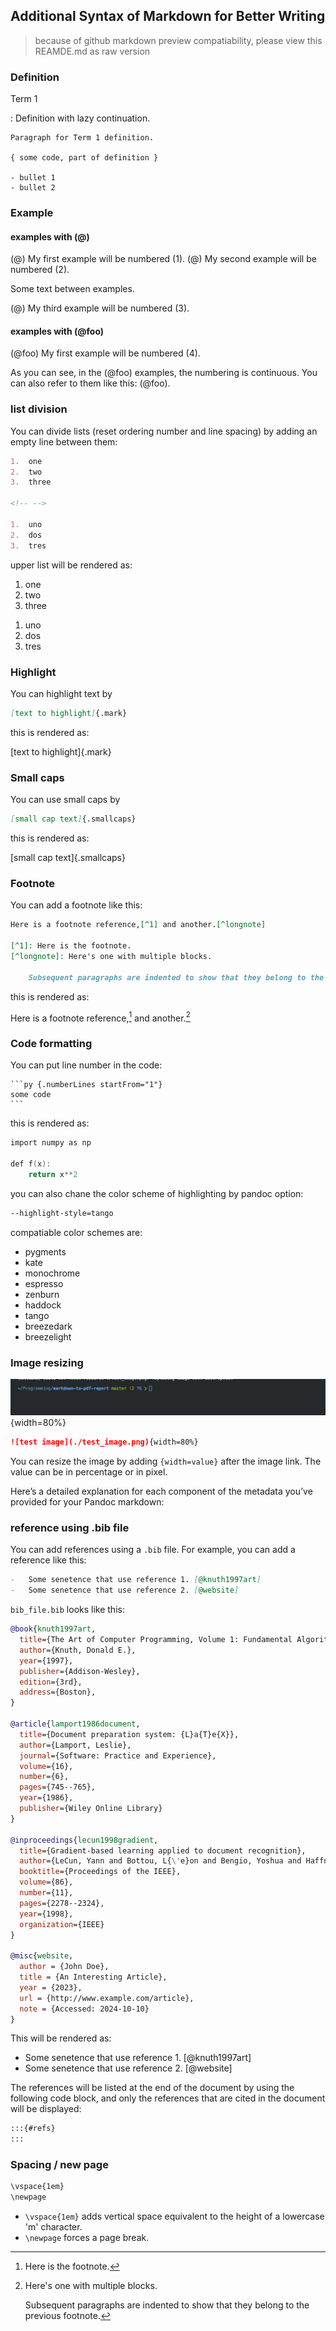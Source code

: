 ## Additional Syntax of Markdown for Better Writing

> because of github markdown preview compatiability, please view this REAMDE.md as raw version

### Definition

Term 1

: Definition
with lazy continuation.

    Paragraph for Term 1 definition.

    { some code, part of definition }

    - bullet 1
    - bullet 2

### Example

#### examples with (@)

(@) My first example will be numbered (1).
(@) My second example will be numbered (2).

Some text between examples.

(@) My third example will be numbered (3).

#### examples with (\@foo)

(@foo) My first example will be numbered (4).

As you can see, in the (@foo) examples, the numbering is continuous. You can also refer to them like this: (\@foo).

### list division

You can divide lists (reset ordering number and line spacing) by adding an empty line between them:

```markdown
1.  one
2.  two
3.  three

<!-- -->

1.  uno
2.  dos
3.  tres
```

upper list will be rendered as:

1.  one
2.  two
3.  three

<!-- -->

1.  uno
2.  dos
3.  tres

### Highlight

You can highlight text by

```markdown
[text to highlight]{.mark}
```

this is rendered as:

[text to highlight]{.mark}

### Small caps

You can use small caps by

```markdown
[small cap text]{.smallcaps}
```

this is rendered as:

[small cap text]{.smallcaps}

### Footnote

You can add a footnote like this:

```markdown
Here is a footnote reference,[^1] and another.[^longnote]

[^1]: Here is the footnote.
[^longnote]: Here's one with multiple blocks.

    Subsequent paragraphs are indented to show that they belong to the previous footnote.
```

this is rendered as:

Here is a footnote reference,[^1] and another.[^longnote]

[^1]: Here is the footnote.
[^longnote]: Here's one with multiple blocks.

    Subsequent paragraphs are indented to show that they belong to the previous footnote.

### Code formatting

You can put line number in the code:

````
```py {.numberLines startFrom="1"}
some code
```

````

this is rendered as:

```c {.numberLines startFrom="1"}
import numpy as np

def f(x):
    return x**2
```

you can also chane the color scheme of highlighting by pandoc option:

```bash {.numberLines startFrom="1"}
--highlight-style=tango
```

compatiable color schemes are:

-   pygments
-   kate
-   monochrome
-   espresso
-   zenburn
-   haddock
-   tango
-   breezedark
-   breezelight

### Image resizing

![test image](./sample_files/test_image.png){width=80%}

```markdown
![test image](./test_image.png){width=80%}
```

You can resize the image by adding `{width=value}` after the image link. The value can be in percentage or in pixel.

Here’s a detailed explanation for each component of the metadata you’ve provided for your Pandoc markdown:

### reference using .bib file

You can add references using a `.bib` file. For example, you can add a reference like this:

```markdown
-   Some senetence that use reference 1. [@knuth1997art]
-   Some senetence that use reference 2. [@website]
```

`bib_file.bib` looks like this:

```bib {.numberLines startFrom="1"}
@book{knuth1997art,
  title={The Art of Computer Programming, Volume 1: Fundamental Algorithms},
  author={Knuth, Donald E.},
  year={1997},
  publisher={Addison-Wesley},
  edition={3rd},
  address={Boston},
}

@article{lamport1986document,
  title={Document preparation system: {L}a{T}e{X}},
  author={Lamport, Leslie},
  journal={Software: Practice and Experience},
  volume={16},
  number={6},
  pages={745--765},
  year={1986},
  publisher={Wiley Online Library}
}

@inproceedings{lecun1998gradient,
  title={Gradient-based learning applied to document recognition},
  author={LeCun, Yann and Bottou, L{\'e}on and Bengio, Yoshua and Haffner, Patrick},
  booktitle={Proceedings of the IEEE},
  volume={86},
  number={11},
  pages={2278--2324},
  year={1998},
  organization={IEEE}
}

@misc{website,
  author = {John Doe},
  title = {An Interesting Article},
  year = {2023},
  url = {http://www.example.com/article},
  note = {Accessed: 2024-10-10}
}
```

This will be rendered as:

-   Some senetence that use reference 1. [@knuth1997art]
-   Some senetence that use reference 2. [@website]

The references will be listed at the end of the document by using the following code block,
and only the references that are cited in the document will be displayed:

```markdown
:::{#refs}
:::
```

### Spacing / new page

```markdown
\vspace{1em}
\newpage
```

-   `\vspace{1em}` adds vertical space equivalent to the height of a lowercase 'm' character.
-   `\newpage` forces a page break.
